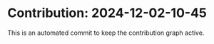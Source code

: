 # Contribution: 2024-12-02-10-45
This is an automated commit to keep the contribution graph active.
